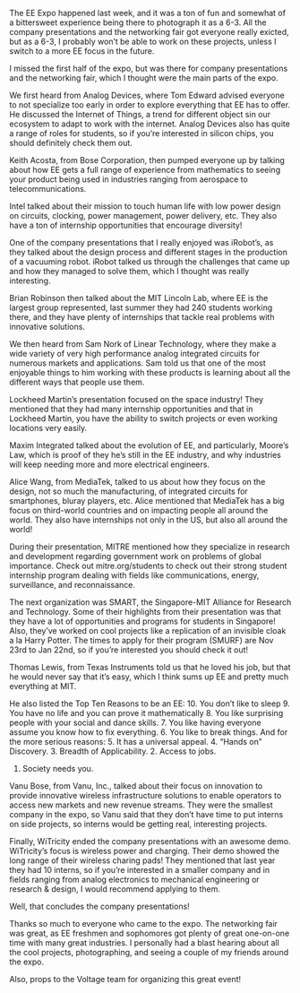 The EE Expo happened last week, and it was a ton of fun and somewhat of a bittersweet experience being there to photograph it as a 6-3. All the company presentations and the networking fair got everyone really exicted, but as a 6-3, I probably won’t be able to work on these projects, unless I switch to a more EE focus in the future.

I missed the first half of the expo, but was there for company presentations and the networking fair, which I thought were the main parts of the expo.

We first heard from Analog Devices, where Tom Edward advised everyone to not specialize too early in order to explore everything that EE has to offer. He discussed the Internet of Things, a trend for different object sin our ecosystem to adapt to work with the internet. Analog Devices also has quite a range of roles for students, so if you’re interested in silicon chips, you should definitely check them out. 

Keith Acosta, from Bose Corporation, then pumped everyone up by talking about how EE gets a full range of experience from mathematics to seeing your product being used in industries ranging from aerospace to telecommunications.

Intel talked about their mission to touch human life with low power design on circuits, clocking, power management, power delivery, etc. They also have a ton of internship opportunities that encourage diversity!

One of the company presentations that I really enjoyed was iRobot’s, as they talked about the design process and different stages in the production of a vacuuming robot. iRobot talked us through the challenges that came up and how they managed to solve them, which I thought was really interesting.

Brian Robinson then talked about the MIT Lincoln Lab, where EE is the largest group represented, last summer they had 240 students working there, and they have plenty of internships that tackle real problems with innovative solutions.

We then heard from Sam Nork of Linear Technology, where they make a wide variety of very high performance analog integrated circuits for numerous markets and applications. Sam told us that one of the most enjoyable things to him working with these products is learning about all the different ways that people use them.

Lockheed Martin’s presentation focused on the space industry! They mentioned that they had many internship opportunities and that in Lockheed Martin, you have the ability to switch projects or even working locations very easily.

Maxim Integrated talked about the evolution of EE, and particularly, Moore’s Law, which is proof of they he’s still in the EE industry, and why industries will keep needing more and more electrical engineers. 

Alice Wang, from MediaTek, talked to us about how they focus on the design, not so much the manufacturing, of integrated circuits for smartphones, bluray players, etc. Alice mentioned that MediaTek has a big focus on third-world countries and on impacting people all around the world. They also have internships not only in the US, but also all around the world!

During their presentation, MITRE mentioned how they specialize in research and development regarding government work on problems of global importance. Check out mitre.org/students to check out their strong student internship program dealing with fields like communications, energy, surveillance, and reconnaissance. 

The next organization was SMART, the Singapore-MIT Alliance for Research and Technology. Some of their highlights from their presentation was that they have a lot of opportunities and programs for students in Singapore! Also, they’ve worked on cool projects like a replication of an invisible cloak a la Harry Potter. The times to apply for their program (SMURF) are Nov 23rd to Jan 22nd, so if you’re interested you should check it out!



Thomas Lewis, from Texas Instruments told us that he loved his job, but that he would never say that it’s easy, which I think sums up EE and pretty much everything at MIT.

He also listed the Top Ten Reasons to be an EE:
10. You don’t like to sleep
  9. You have no life and you can prove it mathematically
  8. You like surprising people with your social and dance skills.
  7. You like having everyone assume you know how to fix everything.
  6. You like to break things.
And for the more serious reasons:
  5. It has a universal appeal.
  4. “Hands on” Discovery.
  3. Breadth of Applicability.
  2. Access to jobs.
  1. Society needs you.

Vanu Bose, from Vanu, Inc., talked about their focus on innovation to provide innovative wireless infrastructure solutions to enable operators to access new markets and new revenue streams. They were the smallest company in the expo, so Vanu said that they don’t have time to put interns on side projects, so interns would be getting real, interesting projects. 

Finally, WiTricity ended the company presentations with an awesome demo. WiTricity’s focus is wireless power and charging. Their demo showed the long range of their wireless charing pads! They mentioned that last year they had 10 interns, so if you’re interested in a smaller company and in fields ranging from analog electronics to mechanical engineering or research & design, I would recommend applying to them.

Well, that concludes the company presentations! 

Thanks so much to everyone who came to the expo. The networking fair was great, as EE freshmen and sophomores got plenty of great one-on-one time with many great industries. I personally had a blast hearing about all the cool projects, photographing, and seeing a couple of my friends around the expo.

Also, props to the Voltage team for organizing this great event!